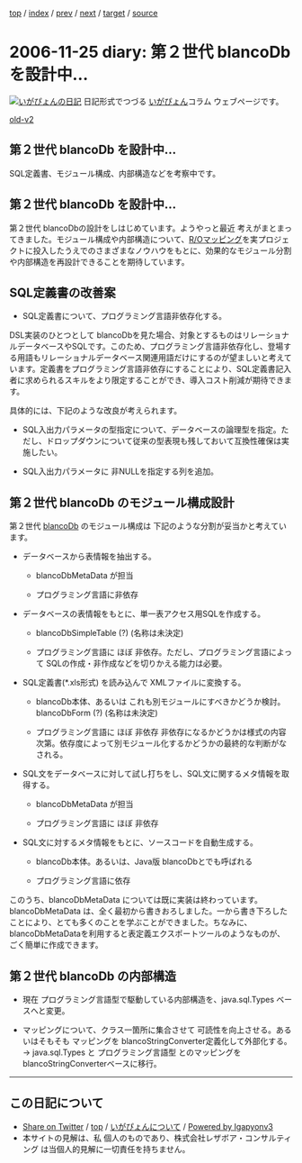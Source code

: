 [top](../index.html) 
 / [index](index.html) 
 / [prev](ig061123.html) 
 / [next](ig061204.html) 
 / [target](https://www.igapyon.jp/igapyon/diary/2006/ig061125.html) 
 / [source](https://github.com/igapyon/diary/blob/master/2006/ig061125.src.md) 

2006-11-25 diary: 第２世代 blancoDb を設計中…
=====================================================================================================
[![いがぴょんの日記](https://www.igapyon.jp/igapyon/diary/images/iga200306s.jpg "いがぴょん")](https://www.igapyon.jp/igapyon/diary/memo/memoigapyon.html) 日記形式でつづる [いがぴょん](https://www.igapyon.jp/igapyon/diary/memo/memoigapyon.html)コラム ウェブページです。

[old-v2](ig061125-orig.html)

## 第２世代 blancoDb を設計中…

SQL定義書、モジュール構成、内部構造などを考察中です。


## 第２世代 blancoDb を設計中…

第２世代 blancoDbの設計をしはじめています。ようやっと最近 考えがまとまってきました。モジュール構成や内部構造について、[R/Oマッピング](http://www.igapyon.jp/igapyon/diary/keyword/romap.html)を実プロジェクトに投入したうえでのさまざまなノウハウをもとに、効果的なモジュール分割や内部構造を再設計できることを期待しています。

## SQL定義書の改善案

* SQL定義書について、プログラミング言語非依存化する。

DSL実装のひとつとして blancoDbを見た場合、対象とするものはリレーショナルデータベースやSQLです。このため、プログラミング言語非依存化し、登場する用語もリレーショナルデータベース関連用語だけにするのが望ましいと考えています。定義書をプログラミング言語非依存にすることにより、SQL定義書記入者に求められるスキルをより限定することができ、導入コスト削減が期待できます。

具体的には、下記のような改良が考えられます。

* SQL入出力パラメータの型指定について、データベースの論理型を指定。ただし、ドロップダウンについて従来の型表現も残しておいて互換性確保は実施したい。
    
* SQL入出力パラメータに 非NULLを指定する列を追加。

## 第２世代 blancoDb のモジュール構成設計

第２世代 [blancoDb](http://www.igapyon.jp/blanco/blancodb.html) のモジュール構成は 下記のような分割が妥当かと考えています。

* データベースから表情報を抽出する。
  
  * blancoDbMetaData が担当
    
  * プログラミング言語に非依存
  

  
* データベースの表情報をもとに、単一表アクセス用SQLを作成する。
  
  * blancoDbSimpleTable (?) (名称は未決定)
    
  * プログラミング言語に ほぼ 非依存。ただし、プログラミング言語によって SQLの作成・非作成などを切りかえる能力は必要。
  

  
* SQL定義書(*.xls形式) を読み込んで XMLファイルに変換する。
  
  * blancoDb本体、あるいは これも別モジュールにすべきかどうか検討。blancoDbForm (?) (名称は未決定)
    
  * プログラミング言語に ほぼ 非依存
    非依存になるかどうかは様式の内容次第。依存度によって別モジュール化するかどうかの最終的な判断がなされる。
  

  
* SQL文をデータベースに対して試し打ちをし、SQL文に関するメタ情報を取得する。
  
  * blancoDbMetaData が担当
    
  * プログラミング言語に ほぼ 非依存
  

  
* SQL文に対するメタ情報をもとに、ソースコードを自動生成する。
  
  * blancoDb本体。あるいは、Java版 blancoDbとでも呼ばれる
    
  * プログラミング言語に依存
  

このうち、blancoDbMetaData については既に実装は終わっています。blancoDbMetaData は、全く最初から書きおろしました。一から書き下ろしたことにより、とても多くのことを学ぶことができました。ちなみに、blancoDbMetaDataを利用すると表定義エクスポートツールのようなものが、ごく簡単に作成できます。

## 第２世代 blancoDb の内部構造

* 現在 プログラミング言語型で駆動している内部構造を、java.sql.Types ベースへと変更。
  
* マッピングについて、クラス一箇所に集合させて 可読性を向上させる。あるいはそもそも マッピングを blancoStringConverter定義化して外部化する。
  → java.sql.Types と プログラミング言語型 とのマッピングを blancoStringConverterベースに移行。


----------------------------------------------------------------------------------------------------

## この日記について

* [Share on Twitter](https://twitter.com/intent/tweet?hashtags=igapyon%2Cdiary%2C%E3%81%84%E3%81%8C%E3%81%B4%E3%82%87%E3%82%93&text=%E7%AC%AC%EF%BC%92%E4%B8%96%E4%BB%A3+blancoDb+%E3%82%92%E8%A8%AD%E8%A8%88%E4%B8%AD%E2%80%A6&url=https%3A%2F%2Fwww.igapyon.jp%2Figapyon%2Fdiary%2F2006%2Fig061125.html) / [top](../index.html) / [いがぴょんについて](https://www.igapyon.jp/igapyon/diary/memo/memoigapyon.html) / [Powered by Igapyonv3](https://github.com/igapyon/igapyonv3)
* 本サイトの見解は、私 個人のものであり、株式会社レザボア・コンサルティング は当個人的見解に一切責任を持ちません。 
